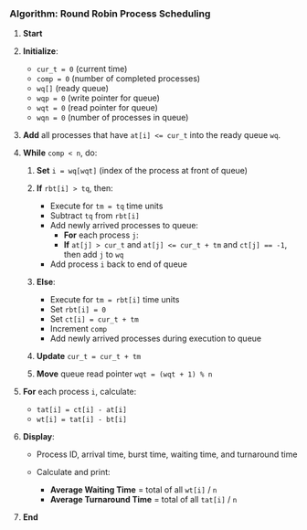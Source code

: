 ### **Algorithm: Round Robin Process Scheduling**

1. **Start**

2. **Initialize**:

   * `cur_t = 0` (current time)
   * `comp = 0` (number of completed processes)
   * `wq[]` (ready queue)
   * `wqp = 0` (write pointer for queue)
   * `wqt = 0` (read pointer for queue)
   * `wqn = 0` (number of processes in queue)

3. **Add** all processes that have `at[i] <= cur_t` into the ready queue `wq`.

4. **While** `comp < n`, do:

   1. **Set** `i = wq[wqt]` (index of the process at front of queue)
   2. **If** `rbt[i] > tq`, then:

      * Execute for `tm = tq` time units
      * Subtract `tq` from `rbt[i]`
      * Add newly arrived processes to queue:
        * **For** each process `j`:
        * **If** `at[j] > cur_t` and `at[j] <= cur_t + tm` and `ct[j] == -1`, then add `j` to `wq`
      * Add process `i` back to end of queue
   3. **Else**:

      * Execute for `tm = rbt[i]` time units
      * Set `rbt[i] = 0`
      * Set `ct[i] = cur_t + tm`
      * Increment `comp`
      * Add newly arrived processes during execution to queue
   4. **Update** `cur_t = cur_t + tm`
   5. **Move** queue read pointer `wqt = (wqt + 1) % n`

5. **For** each process `i`, calculate:

   * `tat[i] = ct[i] - at[i]`
   * `wt[i] = tat[i] - bt[i]`

6. **Display**:

   * Process ID, arrival time, burst time, waiting time, and turnaround time
   * Calculate and print:

     * **Average Waiting Time** = total of all `wt[i]` / `n`
     * **Average Turnaround Time** = total of all `tat[i]` / `n`

7. **End**
